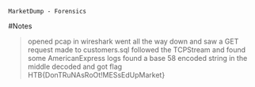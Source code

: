 ```
MarketDump - Forensics
```

#Notes
>opened pcap in wireshark
>went all the way down and saw a GET request made to customers.sql
>followed the TCPStream and found some AmericanExpress logs
>found a base 58 encoded string in the middle
>decoded and got flag
	HTB{DonTRuNAsRoOt!MESsEdUpMarket}